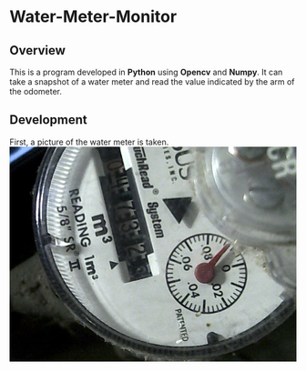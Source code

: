 Water-Meter-Monitor
===================
## Overview
This is a program developed in **Python** using **Opencv** and **Numpy**. It can take a snapshot of a water meter and read the value indicated by the arm of the odometer.

## Development
First, a picture of the water meter is taken. 
![Inital Img of water meter](https://github.com/Tom2096/Water-Meter-Monitor/blob/main/Imgs/image.png)
